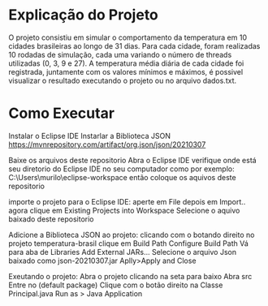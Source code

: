 # Explicação do Projeto 


O projeto consistiu em simular o comportamento da temperatura em 10 cidades brasileiras ao longo de 31 dias. Para cada cidade, foram realizadas 10 rodadas de simulação, cada uma variando o número de threads utilizadas (0, 3, 9 e 27). A temperatura média diária de cada cidade foi registrada, juntamente com os valores mínimos e máximos, é possivel visualizar o resultado executando o projeto ou no arquivo dados.txt.



# Como Executar

Instalar o Eclipse IDE
Instarlar a Biblioteca JSON https://mvnrepository.com/artifact/org.json/json/20210307

Baixe os arquivos deste repositorio 
Abra o Eclipse IDE
verifique onde está seu diretorio do Eclipse IDE no seu computador como por exemplo: C:\Users\murilo\eclipse-workspace então coloque os aquivos deste repositorio

importe o projeto para o Eclipse IDE:
aperte em File 
depois em Import..
agora clique em Existing Projects into Workspace
Selecione o aquivo baixado deste repositorio


Adicione a Biblioteca JSON ao projeto: 
clicando com o botando direito no projeto temperatura-brasil 
clique em Build Path
Configure Build Path
Vá para aba de Libraries
Add External JARs...
Selecione o arquivo Json baixado como json-20210307.jar
Aplly>Apply and Close

Exeutando o projeto:
Abra o projeto clicando na seta para baixo 
Abra src
Entre no (default package)
Clique com o botão direito na Classe Principal.java
Run as > Java Application



